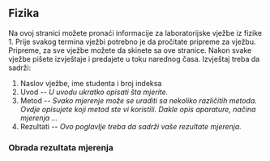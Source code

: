 ## Fizika 
Na ovoj stranici možete pronaći informacije za laboratorijske vježbe iz fizike 1. Prije svakog termina vježbi potrebno je da pročitate pripreme za vježbu. Pripreme, za sve vježbe možete da skinete sa ove stranice. Nakon svake vježbe pišete izvještaje i predajete u toku narednog časa. Izvještaj treba da sadrži:



1. Naslov vježbe, ime studenta i broj indeksa
2. Uvod -- *U uvodu ukratko opisati šta mjerite.*
3. Metod -- *Svako mjerenje može se uraditi sa nekoliko različitih metoda. Ovdje opisujete koji metod ste vi koristili. Dakle opis aparature, načina mjerenja ...*
4. Rezultati -- *Ovo poglavlje treba da sadrži vaše rezultate mjerenja.*







### Obrada rezultata mjerenja



